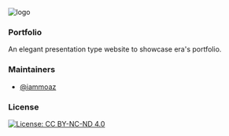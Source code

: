 ![logo](https://cloud.githubusercontent.com/assets/10048818/23829991/74880f1c-0710-11e7-9796-d09323a820db.png)

### Portfolio
An elegant presentation type website to showcase era's portfolio.


### Maintainers
* [@iammoaz](https://github.com/iammoaz)

### License
[![License: CC BY-NC-ND 4.0](https://licensebuttons.net/l/by-nc-nd/4.0/80x15.png)](https://creativecommons.org/licenses/by-nc-nd/4.0/)
